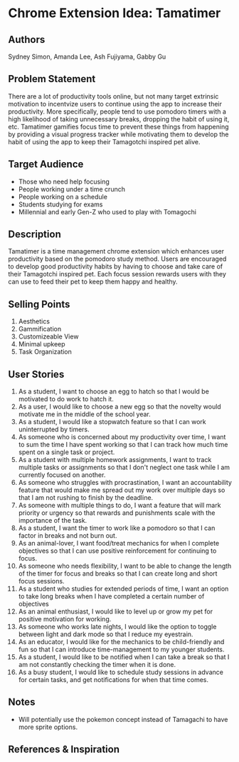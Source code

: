 # Chrome Extension Idea: Tamatimer


## Authors

Sydney Simon, Amanda Lee, Ash Fujiyama, Gabby Gu

## Problem Statement

There are a lot of productivity tools online, but not many target extrinsic motivation to incentvize users to continue using the app to increase their productivity. More specifically, people tend to use pomodoro timers with a high likelihood of taking unnecessary breaks, dropping the habit of using it, etc. Tamatimer gamifies focus time to prevent these things from happening by providing a visual progress tracker while motivating them to develop the habit of using the app to keep their Tamagotchi inspired pet alive.

## Target Audience

* Those who need help focusing 
* People working under a time crunch 
* People working on a schedule 
* Students studying for exams 
* Millennial and early Gen-Z who used to play with Tomagochi 

## Description

Tamatimer is a time management chrome extension which enhances user productivity based on the pomodoro study method. Users are encouraged to develop good productivity habits by having to choose and take care of their Tamagotchi inspired pet. Each focus session rewards users with they can use to feed their pet to keep them happy and healthy.

## Selling Points

1. Aesthetics
2. Gammification
3. Customizeable View
4. Minimal upkeep
5. Task Organization

## User Stories
   
1. As a student, I want to choose an egg to hatch so that I would be motivated to do work to hatch it.
2. As a user, I would like to choose a new egg so that the novelty would motivate me in the middle of the school year.
3. As a student, I would like a stopwatch feature so that I can work uninterrupted by timers.
4. As someone who is concerned about my productivity over time, I want to sum the time I have spent working so that I can track how much time spent on a single task or project.
5. As a student with multiple homework assignments, I want to track multiple tasks or assignments so that I don't neglect one task while I am currently focused on another.
6. As someone who struggles with procrastination, I want an accountability feature that would make me spread out my work over multiple days so that I am not rushing to finish by the deadline.
7. As someone with multiple things to do, I want a feature that will mark priority or urgency so that rewards and punishments scale with the importance of the task.
8. As a student, I want the timer to work like a pomodoro so that I can factor in breaks and not burn out.
9. As an animal-lover, I want food/treat mechanics for when I complete objectives so that I can use positive reinforcement for continuing to focus.
10. As someone who needs flexibility, I want to be able to change the length of the timer for focus and breaks so that I can create long and short focus sessions.
11. As a student who studies for extended periods of time, I want an option to take long breaks when I have completed a certain number of objectives
12. As an animal enthusiast, I would like to level up or grow my pet for positive motivation for working.
13. As someone who works late nights, I would like the option to toggle between light and dark mode so that I reduce my eyestrain.
14. As an educator, I would like for the mechanics to be child-friendly and fun so that I can introduce time-management to my younger students.
15. As a student, I would like to be notified when I can take a break so that I am not constantly checking the timer when it is done.
16. As a busy student, I would like to schedule study sessions in advance for certain tasks, and get notifications for when that time comes.


## Notes

* Will potentially use the pokemon concept instead of Tamagachi to have more sprite options.

## References & Inspiration

